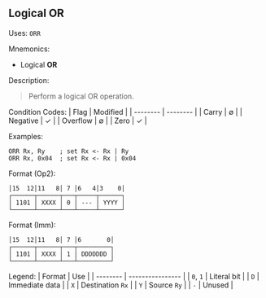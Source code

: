 ## Logical OR

Uses:
`ORR`

Mnemonics:
- Logical **OR**

Description:
> Perform a logical OR operation.

Condition Codes:
| Flag     | Modified |
| -------- | -------- |
| Carry    | &empty;  |
| Negative | &check;  |
| Overflow | &empty;  |
| Zero     | &check;  |

Examples:
```assembly
ORR Rx, Ry    ; set Rx <- Rx | Ry
ORR Rx, 0x04  ; set Rx <- Rx | 0x04
```

Format (Op2):
```
│15  12│11   8│ 7 │6   4│3    0│
┌──────┬──────┬───┬─────┬──────┐
│ 1101 │ XXXX │ 0 │ --- │ YYYY │
└──────┴──────┴───┴─────┴──────┘
```

Format (Imm):
```
│15  12│11   8│ 7 │6       0│
┌──────┬──────┬───┬─────────┐
│ 1101 │ XXXX │ 1 │ DDDDDDD │
└──────┴──────┴───┴─────────┘
```

Legend:
| Format   | Use              |
| -------- | ---------------- |
| `0`, `1` | Literal bit      |
| `D`      | Immediate data   |
| `X`      | Destination `Rx` |
| `Y`      | Source `Ry`      |
| `-`      | Unused           |

